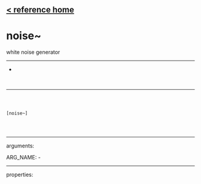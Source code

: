 [< reference home](index.html)
---

# noise~


white noise generator

---

-
<br>


---


```



[noise~]


            
```

---
arguments:

ARG_NAME: -<br>

---
properties:


